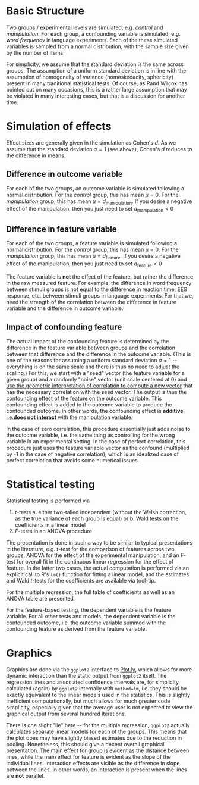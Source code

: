 # Basic Structure
Two groups / experimental levels are simulated, e.g. *control* and *manipulation*.
For each group, a confounding variable is simulated, e.g. *word frequency* in language experiments.
Each of the these simulated variables is sampled from a normal distribution, with the sample size given by the number of items.

For simplicity, we assume that the standard deviation is the same across groups.
The assumption of a uniform standard deviation is in line with the assumption of homogeneity of variance (homoskedacity, sphericity) present in many traditional statistical tests. 
Of course, as Rand Wilcox has pointed out on many occasions, this is a rather large assumption that may be violated in many interesting cases, but that is a discussion for another time.


# Simulation of effects
Effect sizes are generally given in the simulation as Cohen's $d$.
As we assume that the standard deviation $\sigma=1$ (see above), Cohen's $d$  reduces to the difference in means.

## Difference in outcome variable
For each of the two groups, an outcome variable is simulated following a normal distribution.
For the *control* group, this has mean $\mu=0$.
For the *manipulation* group, this has mean $\mu=d_\text{manipulation}$.
If you desire a negative effect of the manipulation, then you just need to set $d_\text{manipulation} < 0$

## Difference in feature variable
For each of the two groups, a feature variable is simulated following a normal distribution.
For the *control* group, this has mean $\mu=0$.
For the *manipulation* group, this has mean $\mu=d_\text{feature}$.
If you desire a negative effect of the manipulation, then you just need to set $d_\text{feature} < 0$

The feature variable is **not** the effect of the feature, but rather the difference in the raw measured feature. 
For example, the difference in word frequency between stimuli groups is not equal to the difference in reaction time, EEG response, etc. between stimuli groups in language experiments. For that we, need the strength of the correlation between the difference in feature variable and the difference in outcome variable.

## Impact of confounding feature
The actual impact of the confounding feature is determined by the difference in the feature variable between groups and the correlation between that difference and the difference in the outcome variable. 
(This is one of the reasons for assuming a uniform standard deviation $\sigma=1$ -- everything is on the same scale and there is thus no need to adjust the scaling.)
For this, we start with a "seed" vector (the feature variable for a given group) and a randomly "noise" vector (unit scale centered at 0) and [use the geometric interpretation of correlation to compute a new vector](http://stats.stackexchange.com/a/15040/26743) that has the necessary correlation with the seed vector.
The output is thus the confounding effect of the feature on the outcome variable.
This confounding effect is added to the outcome variable to produce the confounded outcome. 
In other words, the confounding effect is **additive**, i.e.**does not interact** with the manipulation variable.

In the case of zero correlation, this procedure essentially just adds noise to the outcome variable, i.e. the same thing as controlling for the wrong variable in an experimental setting.
In the case of perfect correlation, this procedure just uses the feature variable vector as the confound (multiplied by -1 in the case of negative correlation), which is an idealized case of perfect correlation that avoids some numerical issues.

# Statistical testing
Statistical testing is performed via 

1. $t$-tests
  a. either two-tailed independent (without the Welsh correction, as the true variance of each group is equal)  or
  b. Wald tests on the coefficients in a linear model
2. $F$-tests in an ANOVA procedure

The presentation is done in such a way to be similar to typical presentations in the literature, e.g. $t$-test for the comparison of features across two groups, ANOVA for the effect of the experimental manipulation, and an $F$-test for overall fit in the continuous linear regression for the effect of feature.
In the latter two cases, the actual computation is performed via an explicit call to R's `lm()` function for fitting a linear model, and the  estimates and Wald $t$-tests for the coefficients are available via tool-tip.

For the multiple regression, the full table of coefficients as well as an ANOVA table are presented.

For the feature-based testing, the dependent variable is the feature variable. 
For all other tests and models, the dependent variable is the confounded outcome, i.e. the outcome variable summed with the confounding feature as derived from the feature variable.

# Graphics
Graphics are done via the `ggplot2` interface to [Plot.ly](https://plot.ly/), which allows for more dynamic interaction than the static output from `ggplot2` itself.
The regression lines and associated confidence intervals are, for simplicity, calculated (again) by `ggplot2` internally with `method=lm`, i.e. they should be exactly equivalent to the linear models used in the statistics. 
This is slightly inefficient computationally, but much allows for much greater code simplicity, especially given that the average user is not expected to view the graphical output from several hundred iterations.

There is one slight "lie" here -- for the multiple regression, `ggplot2` actually calculates separate linear models for each of the groups. 
This means that the plot does may have slightly biased estimates due to the reduction in pooling. 
Nonetheless, this should give a decent overall graphical presentation. 
The main effect for group is evident as the distance between lines, while the main effect for feature is evident as the slope of the individual lines.
Interaction effects are visible as the difference in slope between the lines. 
In other words, an interaction is present when the lines are **not** parallel.
